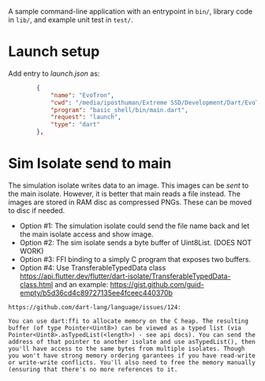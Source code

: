 A sample command-line application with an entrypoint in `bin/`, library code in `lib/`, and example unit test in `test/`.

# Launch setup
Add entry to *launch.json* as:
```json
        {
            "name": "EvoTron",
            "cwd": "/media/iposthuman/Extreme SSD/Development/Dart/EvoTron-Dart/",
            "program": "basic_shell/bin/main.dart",
            "request": "launch",
            "type": "dart"
        },
```


# Sim Isolate send to main
The simulation isolate writes data to an image. This images can be *sent* to the main isolate. However, it is better that main reads a file instead.
The images are stored in RAM disc as compressed PNGs. These can be moved to disc if needed.

- Option #1: The simulation isolate could send the file name back and let the main isolate access and show image.
- Option #2: The sim isolate sends a byte buffer of Uint8List. (DOES NOT WORK)
- Option #3: FFI binding to a simply C program that exposes two buffers.
- Option #4: Use TransferableTypedData class https://api.flutter.dev/flutter/dart-isolate/TransferableTypedData-class.html and an example: https://gist.github.com/guid-empty/b5d36cd4c89727135ee4fceec440370b


```
https://github.com/dart-lang/language/issues/124:

You can use dart:ffi to allocate memory on the C heap. The resulting buffer (of type Pointer<Uint8>) can be viewed as a typed list (via Pointer<Uint8>.asTypedList(<length>) - see api docs). You can send the address of that pointer to another isolate and use asTypedList(), then you'll have access to the same bytes from multiple isolates. Though you won't have strong memory ordering garantees if you have read-write or write-write conflicts. You'll also need to free the memory manually (ensuring that there's no more references to it.
```